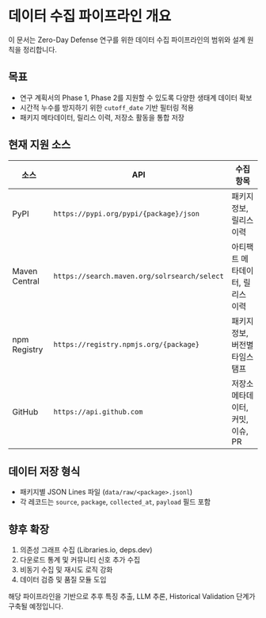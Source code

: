 # 데이터 수집 파이프라인 개요

이 문서는 Zero-Day Defense 연구를 위한 데이터 수집 파이프라인의 범위와 설계 원칙을 정리합니다.

## 목표

- 연구 계획서의 Phase 1, Phase 2를 지원할 수 있도록 다양한 생태계 데이터 확보
- 시간적 누수를 방지하기 위한 `cutoff_date` 기반 필터링 적용
- 패키지 메타데이터, 릴리스 이력, 저장소 활동을 통합 저장

## 현재 지원 소스

| 소스 | API | 수집 항목 |
| ---- | --- | --------- |
| PyPI | `https://pypi.org/pypi/{package}/json` | 패키지 정보, 릴리스 이력 |
| Maven Central | `https://search.maven.org/solrsearch/select` | 아티팩트 메타데이터, 릴리스 이력 |
| npm Registry | `https://registry.npmjs.org/{package}` | 패키지 정보, 버전별 타임스탬프 |
| GitHub | `https://api.github.com` | 저장소 메타데이터, 커밋, 이슈, PR |

## 데이터 저장 형식

- 패키지별 JSON Lines 파일 (`data/raw/<package>.jsonl`)
- 각 레코드는 `source`, `package`, `collected_at`, `payload` 필드 포함

## 향후 확장

1. 의존성 그래프 수집 (Libraries.io, deps.dev)
2. 다운로드 통계 및 커뮤니티 신호 추가 수집
3. 비동기 수집 및 재시도 로직 강화
4. 데이터 검증 및 품질 모듈 도입

해당 파이프라인을 기반으로 추후 특징 추출, LLM 추론, Historical Validation 단계가 구축될 예정입니다.
